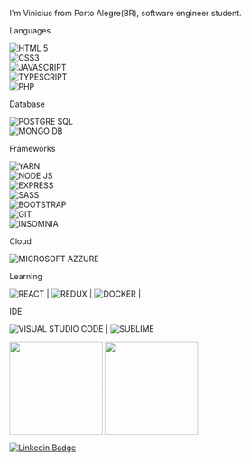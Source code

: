 I'm Vinicius from Porto Alegre(BR), software engineer student.

Languages

![HTML 5](https://img.shields.io/badge/HTML5-E34F26?style=for-the-badge&logo=html5&logoColor=white)  
![CSS3](https://img.shields.io/badge/CSS3-1572B6?style=for-the-badge&logo=css3&logoColor=white)  
![JAVASCRIPT](https://img.shields.io/badge/JavaScript-323330?style=for-the-badge&logo=javascript&logoColor=F7DF1E)  
![TYPESCRIPT](https://img.shields.io/badge/TypeScript-007ACC?style=for-the-badge&logo=typescript&logoColor=white)  
![PHP](https://img.shields.io/badge/PHP-777BB4?style=for-the-badge&logo=php&logoColor=white)  

Database

![POSTGRE SQL](https://img.shields.io/badge/PostgreSQL-316192?style=for-the-badge&logo=postgresql&logoColor=white)  
![MONGO DB](https://img.shields.io/badge/MongoDB-4EA94B?style=for-the-badge&logo=mongodb&logoColor=white)

Frameworks

![YARN](https://img.shields.io/badge/Yarn-2C8EBB?style=for-the-badge&logo=yarn&logoColor=white)  
![NODE JS](https://img.shields.io/badge/Node.js-43853D?style=for-the-badge&logo=node.js&logoColor=white)  
![EXPRESS](https://img.shields.io/badge/Express.js-000000?style=for-the-badge&logo=express&logoColor=white)  
![SASS](https://img.shields.io/badge/Sass-CC6699?style=for-the-badge&logo=sass&logoColor=white)  
![BOOTSTRAP](https://img.shields.io/badge/Bootstrap-563D7C?style=for-the-badge&logo=bootstrap&logoColor=white)  
![GIT](https://img.shields.io/badge/Git-F05032?style=for-the-badge&logo=git&logoColor=white)  
![INSOMNIA](https://img.shields.io/badge/Insomnia-5849be?style=for-the-badge&logo=Insomnia&logoColor=white)  

Cloud

![MICROSOFT AZZURE](https://img.shields.io/badge/microsoft%20azure-0089D6?style=for-the-badge&logo=microsoft-azure&logoColor=white)

Learning

![REACT](https://img.shields.io/badge/React-20232A?style=for-the-badge&logo=react&logoColor=61DAFB)  |
![REDUX](https://img.shields.io/badge/Redux-593D88?style=for-the-badge&logo=redux&logoColor=white)  |
![DOCKER](https://img.shields.io/badge/Docker-2CA5E0?style=for-the-badge&logo=docker&logoColor=white)  |

IDE

![VISUAL STUDIO CODE](https://img.shields.io/badge/Visual_Studio_Code-0078D4?style=for-the-badge&logo=visual%20studio%20code&logoColor=white)  |
![SUBLIME](https://img.shields.io/badge/sublime_text-%23575757.svg?&style=for-the-badge&logo=sublime-text&logoColor=important)

<p>
  <a href="https://github.com/viniciusmf39/github-readme-stats">
    <img
     align="center"
     height="165"
     src="https://github-readme-stats.vercel.app/api?username=viniciusmf39&count_private=true&show_icons=true&custom_title=Vinicius's%20Github%20Stats&hide=issues&theme=blueberry"
    />
  </a>
  
  <a href="https://github.com/viniciusmf39/github-readme-stats">
    <img
     align="center"
     height="165"
     src="https://github-readme-stats.vercel.app/api/top-langs/?username=viniciusmf39&&layout=compact&theme=blueberry&langs_count=8)"
    />
  </a>
</p>

[![Linkedin Badge](https://img.shields.io/badge/LinkedIn-0077B5?style=for-the-badge&logo=linkedin&logoColor=white&link=https://www.linkedin.com/in/diogo-de-paula-654567165/)](https://www.linkedin.com/in/vinicius-fernandes-1727981a6/)

